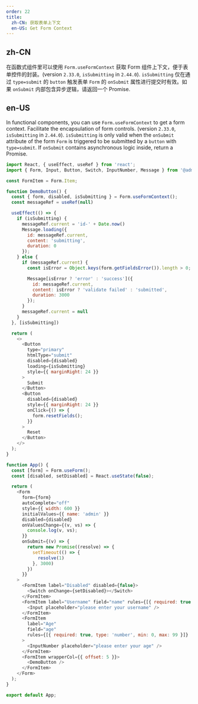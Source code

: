 ```yaml
---
order: 22
title:
  zh-CN: 获取表单上下文
  en-US: Get Form Context
---
```


## zh-CN

在函数式组件里可以使用 `Form.useFormContext` 获取 Form 组件上下文，便于表单控件的封装。(version `2.33.0`, `isSubmitting` in `2.44.0`). `isSubmitting` 仅在通过 `type=submit` 的 `button` 触发表单 `Form` 的 `onSubmit` 属性进行提交时有效。如果 `onSubmit` 内部包含异步逻辑，请返回一个 Promise.

## en-US

In functional components, you can use `Form.useFormContext` to get a form context. Facilitate the encapsulation of form controls. (version `2.33.0`, `isSubmitting` in `2.44.0`).
`isSubmitting` is only valid when the `onSubmit` attribute of the form `Form` is triggered to be submitted by a `button` with `type=submit`. If `onSubmit` contains asynchronous logic inside, return a Promise.

```js
import React, { useEffect, useRef } from 'react';
import { Form, Input, Button, Switch, InputNumber, Message } from '@adminium/arco-design';

const FormItem = Form.Item;

function DemoButton() {
  const { form, disabled, isSubmitting } = Form.useFormContext();
  const messageRef = useRef(null)

  useEffect(() => {
    if (isSubmitting) {
      messageRef.current = 'id-' + Date.now()
      Message.loading({
        id: messageRef.current,
        content: 'submitting',
        duration: 0
      });
    } else {
      if (messageRef.current) {
        const isError = Object.keys(form.getFieldsError()).length > 0;

        Message[isError ? 'error' : 'success']({
          id: messageRef.current,
          content: isError ? 'validate failed' : 'submitted',
          duration: 3000
        });
      }
      messageRef.current = null
    }
  }, [isSubmitting])

  return (
    <>
      <Button
        type="primary"
        htmlType="submit"
        disabled={disabled}
        loading={isSubmitting}
        style={{ marginRight: 24 }}
      >
        Submit
      </Button>
      <Button
        disabled={disabled}
        style={{ marginRight: 24 }}
        onClick={() => {
          form.resetFields();
        }}
      >
        Reset
      </Button>
    </>
  );
}

function App() {
  const [form] = Form.useForm();
  const [disabled, setDisabled] = React.useState(false);

  return (
    <Form
      form={form}
      autoComplete="off"
      style={{ width: 600 }}
      initialValues={{ name: 'admin' }}
      disabled={disabled}
      onValuesChange={(v, vs) => {
        console.log(v, vs);
      }}
      onSubmit={(v) => {
        return new Promise((resolve) => {
          setTimeout(() => {
            resolve(1)
          }, 3000)
        })
      }}
    >
      <FormItem label="Disabled" disabled={false}>
        <Switch onChange={setDisabled}></Switch>
      </FormItem>
      <FormItem label="Username" field="name" rules={[{ required: true }]}>
        <Input placeholder="please enter your username" />
      </FormItem>
      <FormItem
        label="Age"
        field="age"
        rules={[{ required: true, type: 'number', min: 0, max: 99 }]}
      >
        <InputNumber placeholder="please enter your age" />
      </FormItem>
      <FormItem wrapperCol={{ offset: 5 }}>
        <DemoButton />
      </FormItem>
    </Form>
  );
}

export default App;
```
